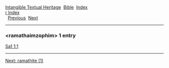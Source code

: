 [Intangible Textual Heritage](../../index)  [Bible](../index) 
[Index](index)   
[r Index](_r_)  
  [Previous](c09128)  [Next](c09130) 

------------------------------------------------------------------------

### &lt;ramathaimzophim&gt; 1 entry

[Sa1 1:1](../kjv/sa1001.htm#001)  

------------------------------------------------------------------------

[Next: ramathite (1)](c09130)
